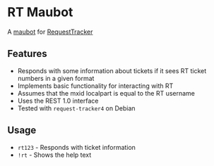 # RT Maubot
A [maubot](https://github.com/maubot/maubot) for [RequestTracker](https://bestpractical.com/request-tracker)

## Features
- Responds with some information about tickets if it sees RT ticket numbers in a given format
- Implements basic functionality for interacting with RT
- Assumes that the mxid localpart is equal to the RT username
- Uses the REST 1.0 interface
- Tested with `request-tracker4` on Debian

## Usage
- `rt123` - Responds with ticket information
- `!rt` - Shows the help text

